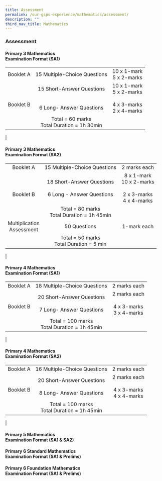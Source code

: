```yaml
---
title: Assessment
permalink: /our-gsps-experience/mathematics/assessment/
description: ""
third_nav_title: Mathematics
---
```

### **Assessment**
#### **Primary 3 Mathematics<br>Examination Format (SA1)**

|  |  |  |
|:---:|:---:|:---:|
| Booklet A | 15 Multiple-Choice Questions | 10 x 1-mark<br>5 x 2-marks  |
| <br><br>Booklet B | 15 Short-Answer Questions <br><br><br>6 Long- Answer Questions | 10 x 1-mark <br>5 x 2-marks <br><br> 4 x 3-marks<br>2 x 4-marks |
|  | Total = 60 marks<br>Total Duration = 1h 30min |  |
|

#### **Primary 3 Mathematics<br>Examination Format (SA2)**

|  |  |  |
|:---:|:---:|:---:|
| Booklet A  | 15 Multiple-Choice Questions  | 2 marks each  |
| <br><br>Booklet B | 18 Short-Answer Questions<br><br>6 Long - Answer Questions | 8 x 1-mark <br>10 x 2-marks<br><br>2 x 3-marks<br>4 x 4-marks |
|  | Total = 80 marks<br>Total Duration = 1h 45min |  |
| Multiplication<br> Assessment | 50 Questions | 1-mark each |
|  | Total = 50 marks<br>Total Duration = 5 min |  |
|

#### **Primary 4 Mathematics<br>Examination Format (SA1)**

|  |  |  |
|:---:|:---:|:---:|
| Booklet A | 18 Multiple-Choice Questions | 2 marks each |
|<br> Booklet B | 20 Short-Answer Questions<br><br>7 Long- Answer Questions | 2 marks each<br><br>4 x 3-marks<br>3 x 4-marks |
|  | Total = 100 marks<br>Total Duration = 1h 45min |  |
|

#### **Primary 4 Mathematics<br>Examination Format (SA2)**

|  |  |  |
|:---:|:---:|:---:|
| Booklet A  |  16 Multiple-Choice Questions | 2 marks each  |
| <br>Booklet B | 20 Short-Answer Questions<br><br>8 Long- Answer Questions | 2 marks each<br><br>4 x 3-marks<br>4 x 4-marks |
|  | Total = 100 marks<br>Total Duration = 1h 45min |  |
|

#### **Primary 5 Mathematics<br>Examination Format (SA1 & SA2)**



#### **Primary 6 Standard Mathematics  <br>Examination Format (SA1 & Prelims)**



#### **Primary 6 Foundation Mathematics <br>Examination Format (SA1 & Prelims)**